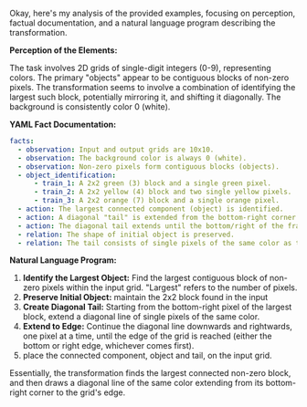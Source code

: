 Okay, here's my analysis of the provided examples, focusing on perception, factual documentation, and a natural language program describing the transformation.

**Perception of the Elements:**

The task involves 2D grids of single-digit integers (0-9), representing colors.  The primary "objects" appear to be contiguous blocks of non-zero pixels. The transformation seems to involve a combination of identifying the largest such block, potentially mirroring it, and shifting it diagonally. The background is consistently color 0 (white).

**YAML Fact Documentation:**


```yaml
facts:
  - observation: Input and output grids are 10x10.
  - observation: The background color is always 0 (white).
  - observation: Non-zero pixels form contiguous blocks (objects).
  - object_identification:
      - train_1: A 2x2 green (3) block and a single green pixel.
      - train_2: A 2x2 yellow (4) block and two single yellow pixels.
      - train_3: A 2x2 orange (7) block and a single orange pixel.
  - action: The largest connected component (object) is identified.
  - action: A diagonal "tail" is extended from the bottom-right corner of the object.
  - action: The diagonal tail extends until the bottom/right of the frame
  - relation: The shape of initial object is preserved.
  - relation: The tail consists of single pixels of the same color as the main object.

```


**Natural Language Program:**

1.  **Identify the Largest Object:** Find the largest contiguous block of non-zero pixels within the input grid.  "Largest" refers to the number of pixels.
2.  **Preserve Initial Object:** maintain the 2x2 block found in the input
3.  **Create Diagonal Tail:** Starting from the bottom-right pixel of the largest block, extend a diagonal line of single pixels of the same color.
4.  **Extend to Edge:** Continue the diagonal line downwards and rightwards, one pixel at a time, until the edge of the grid is reached (either the bottom or right edge, whichever comes first).
5. place the connected component, object and tail, on the input grid.

Essentially, the transformation finds the largest connected non-zero block, and then draws a diagonal line of the same color extending from its bottom-right corner to the grid's edge.
